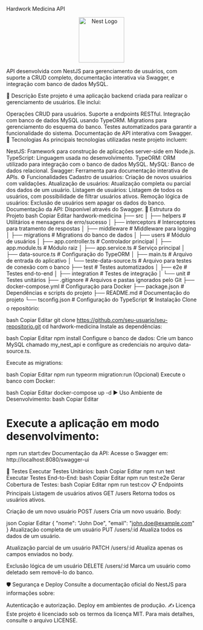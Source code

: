 Hardwork Medicina API
<p align="center"> <a href="http://nestjs.com/" target="blank"><img src="https://nestjs.com/img/logo-small.svg" width="120" alt="Nest Logo" /></a> </p>
API desenvolvida com NestJS para gerenciamento de usuários, com suporte a CRUD completo, documentação interativa via Swagger, e integração com banco de dados MySQL.

📝 Descrição
Este projeto é uma aplicação backend criada para realizar o gerenciamento de usuários. Ele inclui:

Operações CRUD para usuários.
Suporte a endpoints RESTful.
Integração com banco de dados MySQL usando TypeORM.
Migrations para gerenciamento do esquema do banco.
Testes automatizados para garantir a funcionalidade do sistema.
Documentação de API interativa com Swagger.
🚀 Tecnologias
As principais tecnologias utilizadas neste projeto incluem:

NestJS: Framework para construção de aplicações server-side em Node.js.
TypeScript: Linguagem usada no desenvolvimento.
TypeORM: ORM utilizado para integração com o banco de dados MySQL.
MySQL: Banco de dados relacional.
Swagger: Ferramenta para documentação interativa de APIs.
⚙️ Funcionalidades
Cadastro de usuários: Criação de novos usuários com validações.
Atualização de usuários: Atualização completa ou parcial dos dados de um usuário.
Listagem de usuários: Listagem de todos os usuários, com possibilidade de filtrar usuários ativos.
Remoção lógica de usuários: Exclusão de usuários sem apagar os dados do banco.
Documentação da API: Disponível através do Swagger.
📁 Estrutura do Projeto
bash
Copiar
Editar
hardwork-medicina
├── src
│   ├── helpers                # Utilitários e mensagens de erro/sucesso
│   ├── interceptors           # Interceptores para tratamento de respostas
│   ├── middleware             # Middleware para logging
│   ├── migrations             # Migrations do banco de dados
│   ├── users                  # Módulo de usuários
│   ├── app.controller.ts      # Controlador principal
│   ├── app.module.ts          # Módulo raiz
│   ├── app.service.ts         # Serviço principal
│   ├── data-source.ts         # Configuração do TypeORM
│   ├── main.ts                # Arquivo de entrada do aplicativo
│   └── teste-data-source.ts   # Arquivo para testes de conexão com o banco
├── test                       # Testes automatizados
│   ├── e2e                    # Testes end-to-end
│   ├── integration            # Testes de integração
│   └── unit                   # Testes unitários
├── .gitignore                 # Arquivos e pastas ignorados pelo Git
├── docker-compose.yml         # Configuração para Docker
├── package.json               # Dependências e scripts do projeto
├── README.md                  # Documentação do projeto
└── tsconfig.json              # Configuração do TypeScript
🛠️ Instalação
Clone o repositório:

bash
Copiar
Editar
git clone https://github.com/seu-usuario/seu-repositorio.git
cd hardwork-medicina
Instale as dependências:

bash
Copiar
Editar
npm install
Configure o banco de dados: Crie um banco MySQL chamado my_nest_api e configure as credenciais no arquivo data-source.ts.

Execute as migrations:

bash
Copiar
Editar
npm run typeorm migration:run
(Opcional) Execute o banco com Docker:

bash
Copiar
Editar
docker-compose up -d
▶️ Uso
Ambiente de Desenvolvimento:
bash
Copiar
Editar
# Execute a aplicação em modo desenvolvimento:
npm run start:dev
Documentação da API:
Acesse o Swagger em: http://localhost:8080/swagger-ui

🧪 Testes
Executar Testes Unitários:
bash
Copiar
Editar
npm run test
Executar Testes End-to-End:
bash
Copiar
Editar
npm run test:e2e
Gerar Cobertura de Testes:
bash
Copiar
Editar
npm run test:cov
📋 Endpoints Principais
Listagem de usuários ativos
GET /users
Retorna todos os usuários ativos.

Criação de um novo usuário
POST /users
Cria um novo usuário.
Body:

json
Copiar
Editar
{
  "nome": "John Doe",
  "email": "john.doe@example.com"
}
Atualização completa de um usuário
PUT /users/:id
Atualiza todos os dados de um usuário.

Atualização parcial de um usuário
PATCH /users/:id
Atualiza apenas os campos enviados no body.

Exclusão lógica de um usuário
DELETE /users/:id
Marca um usuário como deletado sem removê-lo do banco.

🛡️ Segurança e Deploy
Consulte a documentação oficial do NestJS para informações sobre:

Autenticação e autorização.
Deploy em ambientes de produção.
✍️ Licença
Este projeto é licenciado sob os termos da licença MIT. Para mais detalhes, consulte o arquivo LICENSE.